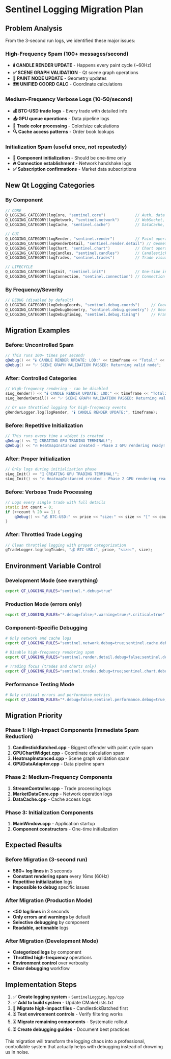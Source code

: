 # Sentinel Logging Migration Plan

## Problem Analysis

From the 3-second run logs, we identified these major issues:

### High-Frequency Spam (100+ messages/second)
- **🕯️ CANDLE RENDER UPDATE** - Happens every paint cycle (~60Hz)
- **✅ SCENE GRAPH VALIDATION** - Qt scene graph operations
- **🎨 PAINT NODE UPDATE** - Geometry updates
- **🗺️ UNIFIED COORD CALC** - Coordinate calculations

### Medium-Frequency Verbose Logs (10-50/second)
- **💰 BTC-USD trade logs** - Every trade with detailed info
- **📤 GPU queue operations** - Data pipeline logs
- **🎯 Trade color processing** - Color/size calculations
- **🔍 Cache access patterns** - Order book lookups

### Initialization Spam (useful once, not repeatedly)
- **🚀 Component initialization** - Should be one-time only
- **🔥 Connection establishment** - Network handshake logs
- **✅ Subscription confirmations** - Market data subscriptions

## New Qt Logging Categories

### By Component
```cpp
// CORE
Q_LOGGING_CATEGORY(logCore, "sentinel.core")             // Auth, data structures
Q_LOGGING_CATEGORY(logNetwork, "sentinel.network")       // WebSocket, connections
Q_LOGGING_CATEGORY(logCache, "sentinel.cache")           // DataCache, trades, books

// GUI
Q_LOGGING_CATEGORY(logRender, "sentinel.render")         // Paint operations
Q_LOGGING_CATEGORY(logRenderDetail, "sentinel.render.detail") // Geometry details
Q_LOGGING_CATEGORY(logChart, "sentinel.chart")           // Chart operations
Q_LOGGING_CATEGORY(logCandles, "sentinel.candles")       // Candlestick processing
Q_LOGGING_CATEGORY(logTrades, "sentinel.trades")         // Trade visualization

// LIFECYCLE
Q_LOGGING_CATEGORY(logInit, "sentinel.init")             // One-time initialization
Q_LOGGING_CATEGORY(logConnection, "sentinel.connection") // Connection lifecycle
```

### By Frequency/Severity
```cpp
// DEBUG (disabled by default)
Q_LOGGING_CATEGORY(logDebugCoords, "sentinel.debug.coords")     // Coordinate calcs
Q_LOGGING_CATEGORY(logDebugGeometry, "sentinel.debug.geometry") // Geometry details
Q_LOGGING_CATEGORY(logDebugTiming, "sentinel.debug.timing")     // Frame timing
```

## Migration Examples

### Before: Uncontrolled Spam
```cpp
// This runs 100+ times per second!
qDebug() << "🕯️ CANDLE RENDER UPDATE: LOD:" << timeframe << "Total:" << count;
qDebug() << "✅ SCENE GRAPH VALIDATION PASSED: Returning valid node";
```

### After: Controlled Categories
```cpp
// High-frequency rendering - can be disabled
sLog_Render() << "🕯️ CANDLE RENDER UPDATE: LOD:" << timeframe << "Total:" << count;
sLog_RenderDetail() << "✅ SCENE GRAPH VALIDATION PASSED: Returning valid node";

// Or use throttled logging for high-frequency events
gRenderLogger.log(logRender, "🕯️ CANDLE RENDER UPDATE:", timeframe);
```

### Before: Repetitive Initialization
```cpp
// This runs every time a widget is created
qDebug() << "🚀 CREATING GPU TRADING TERMINAL!";
qDebug() << "🔥 HeatmapInstanced created - Phase 2 GPU rendering ready!";
```

### After: Proper Initialization
```cpp
// Only logs during initialization phase
sLog_Init() << "🚀 CREATING GPU TRADING TERMINAL!";
sLog_Init() << "🔥 HeatmapInstanced created - Phase 2 GPU rendering ready!";
```

### Before: Verbose Trade Processing
```cpp
// Logs every single trade with full details
static int count = 0;
if (++count % 20 == 1) {
    qDebug() << "💰 BTC-USD:" << price << "size:" << size << "[" << count << " trades total]";
}
```

### After: Throttled Trade Logging
```cpp
// Clean throttled logging with proper categorization
gTradeLogger.log(logTrades, "💰 BTC-USD:", price, "size:", size);
```

## Environment Variable Control

### Development Mode (see everything)
```bash
export QT_LOGGING_RULES="sentinel.*.debug=true"
```

### Production Mode (errors only)
```bash
export QT_LOGGING_RULES="*.debug=false;*.warning=true;*.critical=true"
```

### Component-Specific Debugging
```bash
# Only network and cache logs
export QT_LOGGING_RULES="sentinel.network.debug=true;sentinel.cache.debug=true"

# Disable high-frequency rendering spam
export QT_LOGGING_RULES="sentinel.render.detail.debug=false;sentinel.debug.*.debug=false"

# Trading focus (trades and charts only)
export QT_LOGGING_RULES="sentinel.trades.debug=true;sentinel.chart.debug=true;sentinel.candles.debug=true"
```

### Performance Testing Mode
```bash
# Only critical errors and performance metrics
export QT_LOGGING_RULES="*.debug=false;sentinel.performance.debug=true;*.critical=true"
```

## Migration Priority

### Phase 1: High-Impact Components (Immediate Spam Reduction)
1. **CandlestickBatched.cpp** - Biggest offender with paint cycle spam
2. **GPUChartWidget.cpp** - Coordinate calculation spam  
3. **HeatmapInstanced.cpp** - Scene graph validation spam
4. **GPUDataAdapter.cpp** - Data pipeline spam

### Phase 2: Medium-Frequency Components
1. **StreamController.cpp** - Trade processing logs
2. **MarketDataCore.cpp** - Network operation logs
3. **DataCache.cpp** - Cache access logs

### Phase 3: Initialization Components  
1. **MainWindow.cpp** - Application startup
2. **Component constructors** - One-time initialization

## Expected Results

### Before Migration (3-second run)
- **580+ log lines** in 3 seconds
- **Constant rendering spam** every 16ms (60Hz)
- **Repetitive initialization** logs
- **Impossible to debug** specific issues

### After Migration (Production Mode)
- **<50 log lines** in 3 seconds
- **Only errors and warnings** by default
- **Selective debugging** by component
- **Readable, actionable** logs

### After Migration (Development Mode)
- **Categorized logs** by component
- **Throttled high-frequency** operations  
- **Environment control** over verbosity
- **Clear debugging** workflow

## Implementation Steps

1. ✅ **Create logging system** - `SentinelLogging.hpp/cpp`
2. ✅ **Add to build system** - Update CMakeLists.txt
3. 🔄 **Migrate high-impact files** - CandlestickBatched first
4. ⏳ **Test environment controls** - Verify filtering works
5. ⏳ **Migrate remaining components** - Systematic rollout
6. ⏳ **Create debugging guides** - Document best practices

This migration will transform the logging chaos into a professional, controllable system that actually helps with debugging instead of drowning us in noise. 